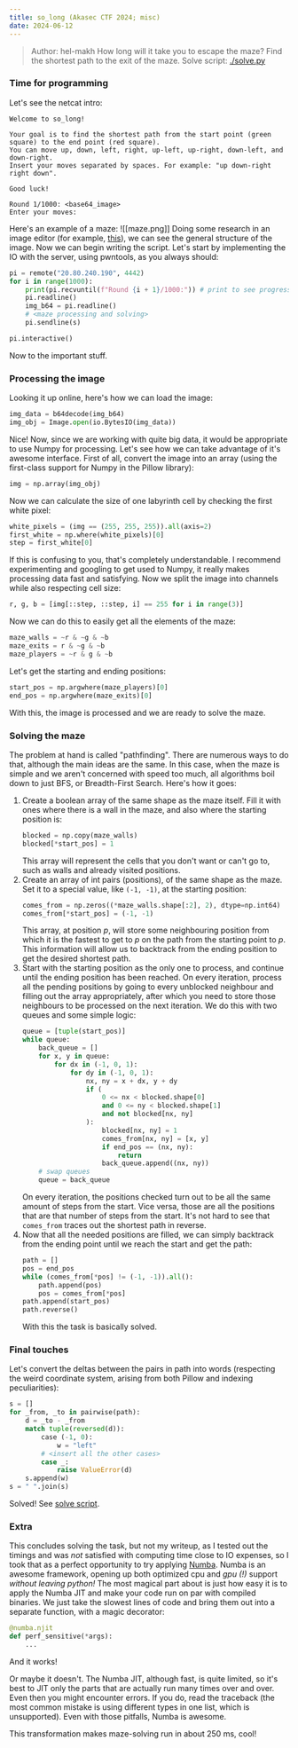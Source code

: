 ```yaml
---
title: so_long (Akasec CTF 2024; misc)
date: 2024-06-12
---
```

> Author: hel-makh
> How long will it take you to escape the maze? Find the shortest path to the exit of the maze.
Solve script: [./solve.py](https://github.com/maximxlss/writeups/content/so_long/solve.py)

### Time for programming
Let's see the netcat intro:
```
Welcome to so_long!

Your goal is to find the shortest path from the start point (green square) to the end point (red square).
You can move up, down, left, right, up-left, up-right, down-left, and down-right.
Insert your moves separated by spaces. For example: "up down-right right down".

Good luck!

Round 1/1000: <base64_image>
Enter your moves: 
```
Here's an example of a maze:
![[maze.png]]
Doing some research in an image editor (for example, [this](https://marketplace.visualstudio.com/items?itemName=Tyriar.luna-paint)), we can see the general structure of the image. Now we can begin writing the script.
Let's start by implementing the IO with the server, using pwntools, as you always should:
```python
pi = remote("20.80.240.190", 4442)
for i in range(1000):
	print(pi.recvuntil(f"Round {i + 1}/1000:")) # print to see progress
	pi.readline()
	img_b64 = pi.readline()
	# <maze processing and solving>
	pi.sendline(s)

pi.interactive()
```
Now to the important stuff.
### Processing the image
Looking it up online, here's how we can load the image:
```python
img_data = b64decode(img_b64)
img_obj = Image.open(io.BytesIO(img_data))
```
Nice! Now, since we are working with quite big data, it would be appropriate to use Numpy for processing. Let's see how we can take advantage of it's awesome interface. First of all, convert the image into an array (using the first-class support for Numpy in the Pillow library):
```python
img = np.array(img_obj)
```
Now we can calculate the size of one labyrinth cell by checking the first white pixel:
```python
white_pixels = (img == (255, 255, 255)).all(axis=2)
first_white = np.where(white_pixels)[0]
step = first_white[0]
```
If this is confusing to you, that's completely understandable. I recommend experimenting and googling to get used to Numpy, it really makes processing data fast and satisfying.
Now we split the image into channels while also respecting cell size:
```python
r, g, b = [img[::step, ::step, i] == 255 for i in range(3)]
```
Now we can do this to easily get all the elements of the maze:
```python
maze_walls = ~r & ~g & ~b 
maze_exits = r & ~g & ~b
maze_players = ~r & g & ~b
```
Let's get the starting and ending positions:
```python
start_pos = np.argwhere(maze_players)[0]
end_pos = np.argwhere(maze_exits)[0]
```
With this, the image is processed and we are ready to solve the maze.
### Solving the maze
The problem at hand is called "pathfinding". There are numerous ways to do that, although the main ideas are the same. In this case, when the maze is simple and we aren't concerned with speed too much, all algorithms boil down to just BFS, or Breadth-First Search. Here's how it goes:
1. Create a boolean array of the same shape as the maze itself. Fill it with ones where there is a wall in the maze, and also where the starting position is:
	 ```python
	 blocked = np.copy(maze_walls)
	 blocked[*start_pos] = 1
	 ```
	 This array will represent the cells that you don't want or can't go to, such as walls and already visited positions.
2. Create an array of int pairs (positions), of the same shape as the maze. Set it to a special value, like `(-1, -1)`, at the starting position:
	```python
	comes_from = np.zeros((*maze_walls.shape[:2], 2), dtype=np.int64)
	comes_from[*start_pos] = (-1, -1)
	```
	This array, at position $p$, will store some neighbouring position from which it is the fastest to get to $p$ on the path from the starting point to $p$. This information will allow us to backtrack from the ending position to get the desired shortest path.
3. Start with the starting position as the only one to process, and continue until the ending position has been reached. On every iteration, process all the pending positions by going to every unblocked neighbour and filling out the array appropriately, after which you need to store those neighbours to be processed on the next iteration. We do this with two queues and some simple logic:
	```python
	queue = [tuple(start_pos)]
	while queue:
		back_queue = []
		for x, y in queue:
			for dx in (-1, 0, 1):
				for dy in (-1, 0, 1):
					nx, ny = x + dx, y + dy
					if (
						0 <= nx < blocked.shape[0]
						and 0 <= ny < blocked.shape[1]
						and not blocked[nx, ny]
					):
						blocked[nx, ny] = 1
						comes_from[nx, ny] = [x, y]
						if end_pos == (nx, ny):
							return
						back_queue.append((nx, ny))
		# swap queues
		queue = back_queue
	```
	On every iteration, the positions checked turn out to be all the same amount of steps from the start. Vice versa, those are all the positions that are that number of steps from the start. It's not hard to see that `comes_from` traces out the shortest path in reverse.
4. Now that all the needed positions are filled, we can simply backtrack from the ending point until we reach the start and get the path:
	```python
	path = []
	pos = end_pos
	while (comes_from[*pos] != (-1, -1)).all():
		path.append(pos)
		pos = comes_from[*pos]
	path.append(start_pos)
	path.reverse()
	```
	With this the task is basically solved.
### Final touches
Let's convert the deltas between the pairs in path into words (respecting the weird coordinate system, arising from both Pillow and indexing peculiarities):
```python
s = []
for _from, _to in pairwise(path):
	d = _to - _from
	match tuple(reversed(d)):
		case (-1, 0):
			w = "left"
		# <insert all the other cases>
		case _:
			raise ValueError(d)
	s.append(w)
s = " ".join(s)
```
Solved! See [solve script](https://github.com/maximxlss/writeups/content/so_long/solve.py).
### Extra
This concludes solving the task, but not my writeup, as I tested out the timings and was _not_ satisfied with computing time close to IO expenses, so I took that as a perfect opportunity to try applying [Numba](https://numba.pydata.org/). Numba is an awesome framework, opening up both optimized cpu and _gpu (!)_ support _without leaving python!_
The most magical part about is just how easy it is to apply the Numba JIT and make your code run on par with compiled binaries. We just take the slowest lines of code and bring them out into a separate function, with a magic decorator:
```python
@numba.njit
def perf_sensitive(*args):
	...
```
And it works!

Or maybe it doesn't. The Numba JIT, although fast, is quite limited, so it's best to JIT only the parts that are actually run many times over and over. Even then you might encounter errors. If you do, read the traceback (the most common mistake is using different types in one list, which is unsupported). Even with those pitfalls, Numba is awesome.

This transformation makes maze-solving run in about 250 ms, cool!
